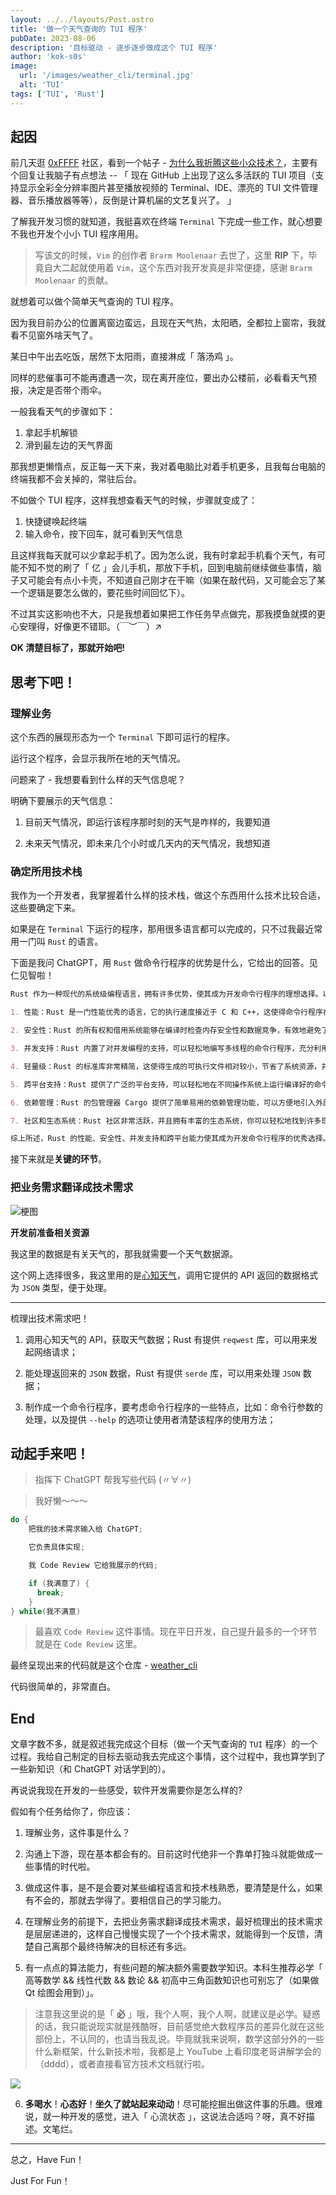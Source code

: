 ```yaml
---
layout: ../../layouts/Post.astro
title: '做一个天气查询的 TUI 程序'
pubDate: 2023-08-06
description: '目标驱动 - 逐步逐步做成这个 TUI 程序'
author: 'kok-s0s'
image:
  url: '/images/weather_cli/terminal.jpg'
  alt: 'TUI'
tags: ['TUI', 'Rust']
---
```


## 起因

前几天逛 [0xFFFF](https://0xffff.one/d/1595-wei-shen-me-wo-zhe-teng-zhei-xie/7) 社区，看到一个帖子 - [为什么我折腾这些小众技术？](https://0xffff.one/d/1595-wei-shen-me-wo-zhe-teng-zhei-xie/7)，主要有个回复让我脑子有点想法 -- 「 现在 GitHub 上出现了这么多活跃的 TUI 项目（支持显示全彩全分辨率图片甚至播放视频的 Terminal、IDE、漂亮的 TUI 文件管理器、音乐播放器等等），反倒是计算机届的文艺复兴了。 」

了解我开发习惯的就知道，我挺喜欢在终端 `Terminal` 下完成一些工作，就心想要不我也开发个小小 TUI 程序用用。

> 写该文的时候，`Vim` 的创作者 `Brarm Moolenaar` 去世了，这里 **RIP** 下，毕竟自大二起就使用着 `Vim`，这个东西对我开发真是非常便捷，感谢 `Brarm Moolenaar` 的贡献。

就想着可以做个简单天气查询的 TUI 程序。

因为我目前办公的位置离窗边蛮远，且现在天气热，太阳晒，全都拉上窗帘，我就看不见窗外啥天气了。

某日中午出去吃饭，居然下太阳雨，直接淋成「 落汤鸡 」。

同样的悲催事可不能再遭遇一次，现在离开座位，要出办公楼前，必看看天气预报，决定是否带个雨伞。

一般我看天气的步骤如下：

1. 拿起手机解锁
2. 滑到最左边的天气界面

那我想更懒惰点，反正每一天下来，我对着电脑比对着手机更多，且我每台电脑的终端我都不会关掉的，常驻后台。

不如做个 TUI 程序，这样我想查看天气的时候，步骤就变成了：

1. 快捷键唤起终端
2. 输入命令，按下回车，就可看到天气信息

且这样我每天就可以少拿起手机了。因为怎么说，我有时拿起手机看个天气，有可能不知不觉的刷了「 亿 」会儿手机，那放下手机，回到电脑前继续做些事情，脑子又可能会有点小卡壳，不知道自己刚才在干嘛（如果在敲代码，又可能会忘了某一个逻辑是要怎么做的，要花些时间回忆下）。

不过其实这影响也不大，只是我想着如果把工作任务早点做完，那我摸鱼就摸的更心安理得，好像更不错耶。（￣︶￣）↗

**OK 清楚目标了，那就开始吧!**

## 思考下吧！

### 理解业务

这个东西的展现形态为一个 `Terminal` 下即可运行的程序。

运行这个程序，会显示我所在地的天气情况。

问题来了 - 我想要看到什么样的天气信息呢？

明确下要展示的天气信息：

1. 目前天气情况，即运行该程序那时刻的天气是咋样的，我要知道

2. 未来天气情况，即未来几个小时或几天内的天气情况，我想知道

### 确定所用技术栈

我作为一个开发者，我掌握着什么样的技术栈，做这个东西用什么技术比较合适，这些要确定下来。

如果是在 `Terminal` 下运行的程序，那用很多语言都可以完成的，只不过我最近常用一门叫 `Rust` 的语言。

下面是我问 ChatGPT，用 `Rust` 做命令行程序的优势是什么，它给出的回答。见仁见智啦！

```markdown
Rust 作为一种现代的系统级编程语言，拥有许多优势，使其成为开发命令行程序的理想选择。以下是 Rust 在开发命令行程序方面的一些优势：

1. 性能：Rust 是一门性能优秀的语言，它的执行速度接近于 C 和 C++，这使得命令行程序在处理大规模数据和复杂计算时表现出色。

2. 安全性：Rust 的所有权和借用系统能够在编译时检查内存安全性和数据竞争，有效地避免了许多常见的运行时错误和安全漏洞，使得命令行程序更加健壮和安全。

3. 并发支持：Rust 内置了对并发编程的支持，可以轻松地编写多线程的命令行程序，充分利用现代多核处理器的性能优势。

4. 轻量级：Rust 的标准库非常精简，这使得生成的可执行文件相对较小，节省了系统资源，并且适合用于开发轻量级的命令行工具。

5. 跨平台支持：Rust 提供了广泛的平台支持，可以轻松地在不同操作系统上运行编译好的命令行程序，这为开发跨平台工具提供了便利。

6. 依赖管理：Rust 的包管理器 Cargo 提供了简单易用的依赖管理功能，可以方便地引入外部库和工具，加速开发过程。

7. 社区和生态系统：Rust 社区非常活跃，并且拥有丰富的生态系统，你可以轻松地找到许多现成的库和工具，以及丰富的文档和教程，帮助你更高效地开发命令行程序。

综上所述，Rust 的性能、安全性、并发支持和跨平台能力使其成为开发命令行程序的优秀选择。无论是开发简单的工具还是复杂的命令行应用，Rust 都能够提供高效、安全和可靠的解决方案。
```

接下来就是**关键的环节**。

### 把业务需求翻译成技术需求

![梗图](/images/weather_cli/funny.jpg)

**开发前准备相关资源**

我这里的数据是有关天气的，那我就需要一个天气数据源。

这个网上选择很多，我这里用的是[心知天气](https://www.seniverse.com)，调用它提供的 API 返回的数据格式为 `JSON` 类型，便于处理。

---

梳理出技术需求吧！

1. 调用心知天气的 API，获取天气数据；Rust 有提供 `reqwest` 库，可以用来发起网络请求；

2. 能处理返回来的 `JSON` 数据，Rust 有提供 `serde` 库，可以用来处理 `JSON` 数据；

3. 制作成一个命令行程序，要考虑命令行程序的一些特点，比如：命令行参数的处理，以及提供 `--help` 的选项让使用者清楚该程序的使用方法；

## 动起手来吧！

> 指挥下 ChatGPT 帮我写些代码 (〃∀〃)

> 我好懒～～～

```cpp
do {
    把我的技术需求输入给 ChatGPT;

    它负责具体实现;

    我 Code Review 它给我展示的代码;

    if (我满意了) {
      break;
    }
} while(我不满意)
```

> 最喜欢 `Code Review` 这件事情。现在平日开发，自己提升最多的一个环节就是在 `Code Review` 这里。

最终呈现出来的代码就是这个仓库 - [weather_cli](https://github.com/kok-s0s/weather_cli)

代码很简单的，非常直白。

## End

文章字数不多，就是叙述我完成这个目标（做一个天气查询的 `TUI` 程序）的一个过程。我给自己制定的目标去驱动我去完成这个事情，这个过程中，我也算学到了一些新知识（和 ChatGPT 对话学到的）。

再说说我现在开发的一些感受，软件开发需要你是怎么样的?

假如有个任务给你了，你应该：

1. 理解业务，这件事是什么？

2. 沟通上下游，现在基本都会有的。目前这时代绝非一个靠单打独斗就能做成一些事情的时代啦。

3. 做成这件事，是不是会要对某些编程语言和技术栈熟悉，要清楚是什么，如果有不会的，那就去学得了。要相信自己的学习能力。

4. 在理解业务的前提下，去把业务需求翻译成技术需求，最好梳理出的技术需求是层层递进的，这样自己慢慢实现了一个个技术需求，就能得到一个反馈，清楚自己离那个最终待解决的目标还有多远。

5. 有一点点的算法能力，有些问题的解决额外需要数学知识。本科生推荐必学「 高等数学 && 线性代数 && 数论 && 初高中三角函数知识也可别忘了（如果做 Qt 绘图会用到）」。

> 注意我这里说的是「 **必** 」哦，我个人啊，我个人啊，就建议是必学。疑惑的话，我只能说现实就是残酷呀，目前感觉绝大数程序员的差异化就在这些部份上，不认同的，也请当我乱说。毕竟就我来说啊，数学这部分外的一些什么新框架，什么新技术啦，我都是上 YouTube 上看印度老哥讲解学会的（dddd），或者直接看官方技术文档就行啦。

![](/images/weather_cli/indian.jpg)

6. **多喝水**！**心态好**！**坐久了就站起来动动**！尽可能挖掘出做这件事的乐趣。很难说，就一种开发的感觉，进入「 心流状态 」，这说法合适吗？呀，真不好描述。文笔烂。

---

总之，Have Fun！

Just For Fun！
